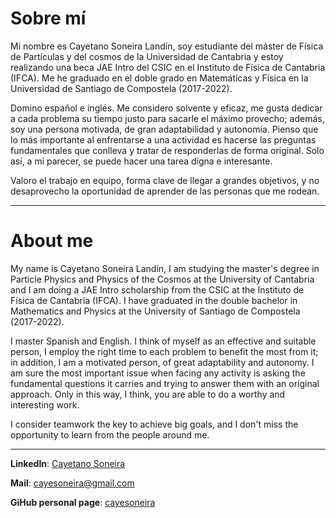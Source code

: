 # Sobre mí

Mi nombre es Cayetano Soneira Landín, soy estudiante del máster de Física de Partículas y del cosmos de la Universidad de Cantabria y estoy realizando una beca JAE Intro del CSIC en el Instituto de Física de Cantabria (IFCA). Me he graduado en el doble grado en Matemáticas y Física en la Universidad de Santiago de Compostela (2017-2022).

Domino español e inglés. Me considero solvente y eficaz, me gusta dedicar a cada problema su tiempo justo para sacarle el máximo provecho; además, soy una persona motivada, de gran adaptabilidad y autonomía. Pienso que lo más importante al enfrentarse a una actividad es hacerse las preguntas fundamentales que conlleva y tratar de responderlas de forma original. Solo así, a mi parecer, se puede hacer una tarea digna e interesante.

Valoro el trabajo en equipo, forma clave de llegar a grandes objetivos, y no desaprovecho la oportunidad de aprender de las personas que me rodean.

---

# About me

My name is Cayetano Soneira Landín, I am studying the master's degree in Particle Physics and Physics of the Cosmos at the University of Cantabria and I am doing a JAE Intro scholarship from the CSIC at the Instituto de Física de Cantabria (IFCA). I have graduated in the double bachelor in Mathematics and Physics at the University of Santiago de Compostela (2017-2022).

I master Spanish and English. I think of myself as an effective and suitable person, I employ the right time to each problem to benefit the most from it; in addition, I am a motivated person, of great adaptability and autonomy. I am sure the most important issue when facing any activity is asking the fundamental questions it carries and trying to answer them with an original approach. Only in this way, I think, you are able to do a worthy and interesting work.

I consider teamwork the key to achieve big goals, and I don't miss the opportunity to learn from the people around me.

---

**LinkedIn**: [Cayetano Soneira](https://www.linkedin.com/in/cayetano-soneira-906a241b5/)

**Mail**: cayesoneira@gmail.com

**GiHub personal page**: [cayesoneira](https://cayesoneira.github.io/cayesoneira/)

